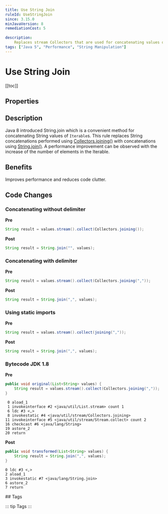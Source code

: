 ```yaml
---
title: Use String Join
ruleId: UseStringJoin
since: 3.15.0
minJavaVersion: 8
remediationCost: 5
    
description:
    Replaces stream Collectors that are used for concatenating values of a collection with StringJoiner.
tags: ["Java 5", "Performance", "String Manipulation"]
---
```


# Use String Join

[[toc]]

## Properties

<RuleProperties />

## Description

Java 8 introduced String.join which is a convenient method for concatenating String values of `Iterable`s. 
This rule replaces String concatenations performed using [Collectors.joining()](https://docs.oracle.com/javase/8/docs/api/java/util/stream/Collectors.html#joining-java.lang.CharSequence-) with concatenations using [String.join()](https://docs.oracle.com/javase/8/docs/api/java/lang/String.html#join-java.lang.CharSequence-java.lang.Iterable-). 
A performance improvement can be observed with the increase of the number of elements in the Iterable. 

## Benefits

Improves performance and reduces code clutter. 


## Code Changes

### Concatenating without delimiter

__Pre__
```java
String result = values.stream().collect(Collectors.joining());
```

__Post__
```java
String result = String.join("", values);
```

### Concatenating with delimiter
__Pre__
```java
String result = values.stream().collect(Collectors.joining(","));
```

__Post__
```java
String result = String.join(",", values);
```

### Using static imports
__Pre__
```java
String result = values.stream().collect(joining(","));
```

__Post__
```java
String result = String.join(",", values);
```


### Bytecode JDK 1.8 

__Pre__
```java
public void original(List<String> values) {
    String result = values.stream().collect(Collectors.joining(","));
}
```

```
 0 aload_1
 1 invokeinterface #2 <java/util/List.stream> count 1
 6 ldc #3 <,>
 8 invokestatic #4 <java/util/stream/Collectors.joining>
11 invokeinterface #5 <java/util/stream/Stream.collect> count 2
16 checkcast #6 <java/lang/String>
19 astore_2
20 return
```

__Post__
```java
public void transformed(List<String> values) {
    String result = String.join(",", values);
}
```

```
0 ldc #3 <,>
2 aload_1
3 invokestatic #7 <java/lang/String.join>
6 astore_2
7 return
```

<VersionNotice />
## Tags

::: tip Tags
<TagLinks />
:::